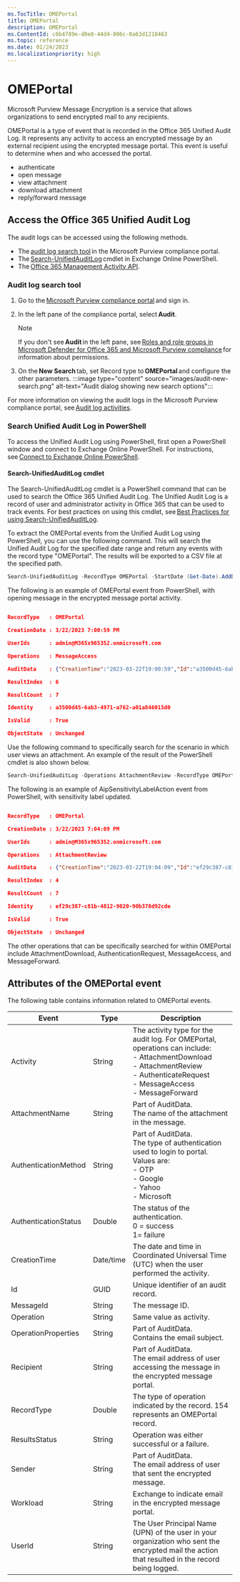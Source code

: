 ```yaml
---
ms.TocTitle: OMEPortal
title: OMEPortal
description: OMEPortal
ms.ContentId: c6b4789e-d0e8-44d4-806c-0a63d1218463
ms.topic: reference
ms.date: 01/24/2023
ms.localizationpriority: high
---
```


# OMEPortal

Microsoft Purview Message Encryption is a service that allows organizations to send encrypted mail to any recipients.

OMEPortal is a type of event that is recorded in the Office 365 Unified Audit Log.  It represents any activity to access an encrypted message by an external recipient using the encrypted message portal.  This event is useful to determine when and who accessed the portal.

- authenticate
- open message
- view attachment
- download attachment
- reply/forward message

## Access the Office 365 Unified Audit Log

The audit logs can be accessed using the following methods.

- The [audit log search tool](/office/office-365-management-api/aipsensitivitylabelaction#audit-log-search-tool.md) in the Microsoft Purview compliance portal.
- The [Search-UnifiedAuditLog](/office/office-365-management-api/aipsensitivitylabelaction#search-unified-audit-log-in-powershell.md) cmdlet in Exchange Online PowerShell.
- The [Office 365 Management Activity API](/office/office-365-management-api/aipsensitivitylabelaction#office-365-management-activity-api.md).

### Audit log search tool

1. Go to the [Microsoft Purview compliance portal](https://sip.compliance.microsoft.com/homepage) and sign in.
2. In the left pane of the compliance portal, select **Audit**.

    > [!NOTE]
    > If you don't see **Audit** in the left pane, see [Roles and role groups in Microsoft Defender for Office 365 and Microsoft Purview compliance](/microsoft-365/security/office-365-security/scc-permissions?view=o365-worldwide&preserve-view=true) for information about permissions.

3. On the **New Search** tab, set Record type to **OMEPortal** and configure the other parameters.
:::image type="content" source="images/audit-new-search.png" alt-text="Audit dialog showing new search options":::

For more information on viewing the audit logs in the Microsoft Purview compliance portal, see [Audit log activities](/microsoft-365/compliance/audit-log-activities?view=o365-worldwide).

### Search Unified Audit Log in PowerShell

To access the Unified Audit Log using PowerShell, first open a PowerShell window and connect to Exchange Online PowerShell. For instructions, see [Connect to Exchange Online PowerShell](/powershell/exchange/connect-to-exchange-online-powershell?view=exchange-ps).

#### Search-UnifiedAuditLog cmdlet

The Search-UnifiedAuditLog cmdlet is a PowerShell command that can be used to search the Office 365 Unified Audit Log. The Unified Audit Log is a record of user and administrator activity in Office 365 that can be used to track events. For best practices on using this cmdlet, see [Best Practices for using Search-UnifiedAuditLog](/office/office-365-management-api/aip-unified-audit-logs-best-practices.md).

To extract the OMEPortal events from the Unified Audit Log using PowerShell, you can use the following command. This will search the Unified Audit Log for the specified date range and return any events with the record type "OMEPortal". The results will be exported to a CSV file at the specified path.

```powershell
Search-UnifiedAuditLog -RecordType OMEPortal -StartDate (Get-Date).AddDays(-100) -EndDate (Get-Date) | Export-Csv -Path <output file> 
```

The following is an example of OMEPortal event from PowerShell, with opening message in the encrypted message portal activity.

```json

RecordType   : OMEPortal 

CreationDate : 3/22/2023 7:00:59 PM 

UserIds      : admin@M365x965352.onmicrosoft.com 

Operations   : MessageAccess 

AuditData    : {"CreationTime":"2023-03-22T19:00:59","Id":"a3500d45-6ab3-4971-a762-a01a846015d0","Operation":"MessageAccess","OrganizationId":"84b06764-3e5e-4f51-9a78-046a7f38b59b","RecordType":154,"ResultStatus":"Success","UserKey":"admin@M365x965352.onmicrosoft.com","UserType":0,"Version":1,"Workload":"Exchange","UserId":"admin@M365x965352.onmicrosoft.com","AuthenticationMethod":"Google","AuthenticationStatus":0,"MessageId":"<MW5PR18MB5094602B59DFEC335A3C5E58AA869@MW5PR18MB5094.namprd18.prod.outlook.com>","OperationProperties":[{"Name":"MailSubject","Value":"Support case 1234567"}],"OperationStatus":0,"Recipient":"samschan.msft@gmail.com","Sender":"admin@M365x965352.onmicrosoft.com"} 

ResultIndex  : 6 

ResultCount  : 7 

Identity     : a3500d45-6ab3-4971-a762-a01a846015d0 

IsValid      : True 

ObjectState  : Unchanged 

```

Use the following command to specifically search for the scenario in which user views an attachment. An example of the result of the PowerShell cmdlet is also shown below.

```PowerShell
Search-UnifiedAuditLog -Operations AttachmentReview -RecordType OMEPortal -StartDate (Get-Date).AddDays(-100) -EndDate (Get-Date)
```

The following is an example of AipSensitivityLabelAction event from PowerShell, with sensitivity label updated.

```json

RecordType   : OMEPortal 

CreationDate : 3/22/2023 7:04:09 PM 

UserIds      : admin@M365x965352.onmicrosoft.com 

Operations   : AttachmentReview 

AuditData    : {"CreationTime":"2023-03-22T19:04:09","Id":"ef29c387-c81b-4812-9020-90b378d92cde","Operation":"AttachmentReview","OrganizationId":"84b06764-3e5e-4f51-9a78-046a7f38b59b","RecordType":154,"ResultStatus":"Failure","UserKey":"admin@M365x965352.onmicrosoft.com","UserType":0,"Version":1,"Workload":"Exchange","UserId":"admin@M365x965352.onmicrosoft.com","AttachmentName":"Form.docx","AuthenticationMethod":"OTP","AuthenticationStatus":0,"MessageId":"<MW5PR18MB5094CD4A4C6D8A5636154FEBAA869@MW5PR18MB5094.namprd18.prod.outlook.com>","OperationProperties":[{"Name":"MailSubject","Value":"Support case 987654"}],"OperationStatus":1,"Recipient":"samschan.msft@gmail.com","Sender":"admin@M365x965352.onmicrosoft.com"} 

ResultIndex  : 4 

ResultCount  : 7 

Identity     : ef29c387-c81b-4812-9020-90b378d92cde 

IsValid      : True 

ObjectState  : Unchanged 
```

The other operations that can be specifically searched for within OMEPortal include AttachmentDownload, AuthenticationRequest, MessageAccess, and MessageForward.

## Attributes of the OMEPortal event

The following table contains information related to OMEPortal events.

|Event     |Type       |Description |
|----------|-----------|------------|
|Activity  | String    | The activity type for the audit log. For OMEPortal, operations can include: <br/>- AttachmentDownload<br/>- AttachmentReview<br/>- AuthenticateRequest<br/>- MessageAccess<br/>- MessageForward |
|AttachmentName |String |Part of AuditData. <br/>The name of the attachment in the message.|Details on the operation of the OMEPortal event.<br/>|
|AuthenticationMethod  |String |Part of AuditData. <br/>The type of authentication used to login to portal. Values are: <br/>- OTP <br/>- Google <br/>- Yahoo <br/>- Microsoft |
|AuthenticationStatus  |Double |The status of the authentication. <br/>0 = success<br/>1= failure  |
|CreationTime |Date/time |The date and time in Coordinated Universal Time (UTC) when the user performed the activity. |
|Id        |GUID       |Unique identifier of an audit record. |
|MessageId |String     |The message ID. |
|Operation |String     |Same value as activity. |
|OperationProperties   |String |Part of AuditData. <br/>Contains the email subject. |
|Recipient |String     |Part of AuditData. <br/>The email address of user accessing the message in the encrypted message portal. |
|RecordType |Double    |The type of operation indicated by the record. 154 represents an OMEPortal record. |
|ResultsStatus |String |Operation was either successful or a failure. |
|Sender |String |Part of AuditData. <br/>The email address of user that sent the encrypted message. |
|Workload |String | Exchange to indicate email in the encrypted message portal. |
|UserId |String |The User Principal Name (UPN) of the user in your organization who sent the encrypted mail the action that resulted in the record being logged. |
